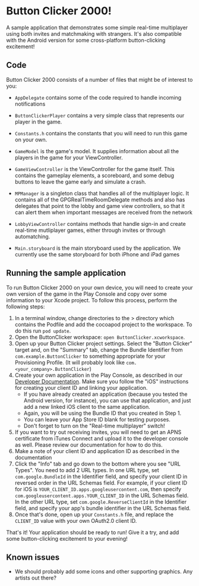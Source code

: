 # Button Clicker 2000!

A sample application that demonstrates some simple real-time multiplayer using both
invites and matchmaking with strangers. It's also compatible with the Android version
for some cross-platform button-clicking excitement!

## Code

Button Clicker 2000 consists of a number of files that might be of interest to you:

* `AppDelegate` contains some of the code required to handle incoming notifications

* `ButtonClickerPlayer` contains a very simple class that represents our player in
the game.

* `Constants.h` contains the constants that you will need to run this game on your
own.

* `GameModel` is the game's model. It supplies information about all the players
in the game for your ViewController.

* `GameViewController` is the ViewController for the game itself. This contains the
gameplay elements, a scoreboard, and some debug buttons to leave the game early and
simulate a crash.

* `MPManager` is a singleton class that handles all of the multiplayer logic. It
contains all of the GPGRealTimeRoomDelegate methods and also has delegates that
point to the lobby and game view controllers, so that it can alert them when important
messages are received from the network

* `LobbyViewController` contains methods that handle sign-in and create real-time
mutliplayer games, either through invites or through automatching.

* `Main.storyboard` is the main storyboard used by the application. We currently
use the same storyboard for both iPhone and iPad games


## Running the sample application

To run Button Clicker 2000  on your own device, you will need to create
your own version of the game in the Play Console and copy over some information to
your Xcode project. To follow this process, perform the following steps:


1. In a terminal window, change directories to the <ButtonClicker>> directory which contains the Podfile
and add the cocoapod project to the workspace.  To do this run `pod update`.
2. Open the ButtonClicker workspace: `open ButtonClicker.xcworkspace`.
3. Open up your Button Clicker project settings. Select the "Button Clicker" target and,
  on the "Summary" tab, change the Bundle Identifier from `com.example.ButtonClicker` to
  something appropriate for your Provisioning Profile. (It will probably look like
  `com.<your_company>.ButtonClicker`)
4. Create your own application in the Play Console, as described in our [Developer
  Documentation](https://developers.google.com/games/services/console/enabling). Make
  sure you follow the "iOS" instructions for creating your client ID and linking
  your application.
    * If you have already created an application (because you tested the Android version,
  for instance), you can use that application, and just add a new linked iOS client to the same
  application.
    * Again, you will be using the Bundle ID that you created in Step 1.
    * You can leave your App Store ID blank for testing purposes.
    * Don't forget to turn on the "Real-time multiplayer" switch!
5. If you want to try out receiving invites, you will need to get an APNS certificate
  from iTunes Connect and upload it to the developer console as well. Please review our
  documentation for how to do this.
6. Make a note of your client ID and application ID as described in the
  documentation
7. Click the "Info" tab and go down to the bottom where you see "URL Types".
  You need to add 2 URL types.  In one URL type, set `com.google.BundleId` in
  the Identifier field, and specify your client ID in reversed order in the
  URL Schemas field. For example, if your client ID for iOS is
  `YOUR_CLIENT_ID.apps.googleusercontent.com`, then specify
  `com.googleusercontent.apps.YOUR_CLIENT_ID` in the URL Schemas field.
  In the other URL type, set `com.google.ReverseClientId` in the Identifier field,
  and specify your app's bundle identifier in the URL Schemas field.
8. Once that's done, open up your `Constants.h` file, and replace the `CLIENT_ID` value
  with your own OAuth2.0 client ID.

That's it! Your application should be ready to run!  Give it a try, and add some button-clicking
excitement to your evening!

## Known issues

* We should probably add some icons and other supporting graphics. Any artists out there?
